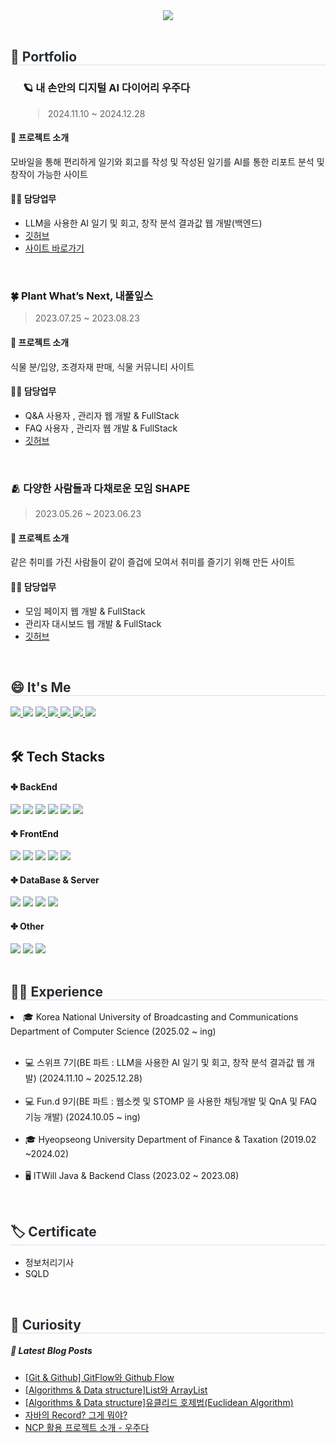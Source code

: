 <div align= "center">
    <img src="https://capsule-render.vercel.app/api?type=waving&color=auto&height=180&text=%20Hi%20I'm%20Bae%20sun%20young&animation=fadeIn&fontColor=ffffff&fontSize=60" />
    </div>
<br>
<div>
    <h2 style="border-bottom: 1px solid #d8dee4; color: #282d33;">🚀 Portfolio</h2>
</div>
 <div style="padding-left: 20px;">
    <h3>🪐 내 손안의 디지털 AI 다이어리 우주다</h3>
    <blockquote style="margin-bottom: 10px;">2024.11.10 ~ 2024.12.28</blockquote>
</div>

<div>
    <h4>🔎 프로젝트 소개</h4>
      <p>모바일을 통해 편리하게 일기와 회고를 작성 및 작성된 일기를 AI를 통한 리포트 분석 및 창작이 가능한 사이트</p>
</div>

<div>
  <h4>👩‍💻 담당업무</h4>
  <ul>
    <li>LLM을 사용한 AI 일기 및 회고, 창작 분석 결과값 웹 개발(백엔드)</li>
    <li><a href="https://github.com/woozuda" target="_blank">깃허브</a></li>
    <li><a href="https://woozuda.swygbro.com/" target="_blank">사이트 바로가기</a></li>
  </ul>
</div>

<br>

 <div>
  <h3>🍀 Plant What’s Next, 내풀잎스</h3>
  <blockquote>2023.07.25 ~ 2023.08.23</blockquote>
</div>

<div>
  <h4>🔎 프로젝트 소개</h4>  
  <p>식물 분/입양, 조경자재 판매, 식물 커뮤니티 사이트</p>
</div>

<div>
  <h4>👩‍💻 담당업무</h4>
  <ul>
    <li>Q&A 사용자 , 관리자 웹 개발 & FullStack</li>
    <li>FAQ 사용자 , 관리자 웹 개발 & FullStack</li>
    <li><a href="https://github.com/ITWILL-MYLEAVES/Myleaves" target="_blank">깃허브</a></li>
  </ul>
</div>
         
<br>
<div>
  <h3>🫂 다양한 사람들과 다채로운 모임 SHAPE</h3>
  <blockquote>2023.05.26 ~ 2023.06.23</blockquote>
</div>

<div>
  <h4>🔎 프로젝트 소개</h4>  
  <p>같은 취미를 가진 사람들이 같이 즐겁에 모여서 취미를 즐기기 위해 만든 사이트</p>
</div>

<div>
  <h4>👩‍💻 담당업무</h4>
  <ul>
    <li>모임 페이지 웹 개발 & FullStack</li>
    <li>관리자 대시보드 웹 개발 & FullStack</li>
    <li><a href="https://github.com/ITWILL-SHAPE/Shape" target="_blank">깃허브</a></li>
  </ul>
</div>

<br>

 <div style="text-align: left;">
    <h2 style="border-bottom: 1px solid #d8dee4; color: #282d33;">😄 It's Me </h2>
    <div style="text-align: left;">
         <a href="https://solved.ac/baesaa0304">
      <img src="http://mazassumnida.wtf/api/mini/generate_badge?boj=baesaa0304" style="display: inline-block;"/>
    </a>
        <a href="https://hits.seeyoufarm.com"><img src="https://hits.seeyoufarm.com/api/count/incr/badge.svg?url=https%3A%2F%2Fgithub.com%2Fbaesaa0304&count_bg=%23555555&title_bg=%23555555&icon=github.svg&icon_color=%23E7E7E7&title=Git&edge_flat=true"/></a>
        <a href="https://www.instagram.com/dev_pear/?hl=ko"> <img src="https://img.shields.io/badge/Instagram-E4405F?style=flat-square&logo=Instagram&logoColor=white&link="> </a>
         <a href="https://baesaa0304.tistory.com/"> <img src="https://img.shields.io/badge/Tistory-D52B1E?style=flat-square&logo=Tistory&logoColor=white&link="> </a>
         <a href="https://velog.io/@baesunyoung34/posts"> <img src="https://img.shields.io/badge/Velog-20C997?style=flat-square&logo=Velog&logoColor=white&link="> </a>
         <a href="https://rhetorical-carbon-428.notion.site/c340f3227161451391ac897e8db39e3f?pvs=4"> <img src="https://img.shields.io/badge/Notion-000000?style=flat-square&logo=Notion&logoColor=white&link="> </a>
        <a href="mailto:baesaa0304@naver.com" target="_blank">
<img src="https://img.shields.io/badge/Nmail-03C75A.svg?style=flat-square&logo=naver&logoColor=white"/></a>
    </div>
    </div>
    </br>
    <div style="text-align: left;">
    <h2> 🛠️ Tech Stacks </h2>
    <div style="margin: ; text-align: left;" "text-align: left;">
      <h4>✤ BackEnd</h4>
         <img src="https://img.shields.io/badge/Java-007396?style=flat-square&logo=Java&logoColor=white">
         <img src="https://img.shields.io/badge/Python-3776AB?style=flat-square&logo=Python&logoColor=white">
          <img src="https://img.shields.io/badge/Spring-6DB33F?style=flat-square&logo=Spring&logoColor=white">
          <img src="https://img.shields.io/badge/Spring Boot-6DB33F?style=flat-square&logo=Spring Boot&logoColor=white">
         <img src="https://img.shields.io/badge/JPA-139BB4?style=flat-square&logo=JPA&logoColor=white">
         <img src="https://img.shields.io/badge/Mybatis-D8352A?style=flat-square&logo=Mybatis&logoColor=white">
      <h4>✤ FrontEnd</h4>
          <img src="https://img.shields.io/badge/HTML5-E34F26?style=flat-square&logo=HTML5&logoColor=white">
          <img src="https://img.shields.io/badge/CSS3-1572B6?style=flat-square&logo=CSS3&logoColor=white">
          <img src="https://img.shields.io/badge/Javascript-F7DF1E?style=flat-square&logo=Javascript&logoColor=white">
          <img src="https://img.shields.io/badge/jQuery-0769AD?style=flat-square&logo=jQuery&logoColor=white">
        <img src="https://img.shields.io/badge/thymeleaf-005F0F?style=flat-square&logo=thymeleaf&logoColor=white">
      <h4>✤ DataBase & Server</h4>
          <img src="https://img.shields.io/badge/Oracle-F80000?style=flat-square&logo=Oracle&logoColor=white">
          <img src="https://img.shields.io/badge/MySQL-4479A1?style=flat-square&logo=MySQL&logoColor=white">
        <img src="https://img.shields.io/badge/mariadb-003545?style=flat-square&logo=mariadb&logoColor=white">
        <img src="https://img.shields.io/badge/amazonwebservices-232F3E?style=flat-square&logo=amazonwebservices&logoColor=white">
      <h4>✤ Other</h4>
          <img src="https://img.shields.io/badge/Notion-000000?style=flat-square&logo=Notion&logoColor=white">
         <img src="https://img.shields.io/badge/Git-F05032?style=flat-square&logo=Git&logoColor=white">
         <img src="https://img.shields.io/badge/github-181717?style=flat-square&logo=github&logoColor=white">
          <br/>
          </div>
    </div>
     </br>
    <div style="text-align: left;"> 
    <h2 style="border-bottom: 1px solid #d8dee4; color: #282d33;">👩‍💻 Experience </h2> 
    <li>🎓 Korea National University of Broadcasting and Communications Department of Computer Science (2025.02 ~ ing)</li>
    <br>
    <ul>
    <li>💻 스위프 7기(BE 파트 : LLM을 사용한 AI 일기 및 회고, 창작 분석 결과값 웹 개발) (2024.11.10 ~ 2025.12.28)</li>
    <br> <!-- 줄 바꿈 -->
    <li>💻 Fun.d 9기(BE 파트 : 웹소켓 및 STOMP 을 사용한 채팅개발 및 QnA 및 FAQ 기능 개발) (2024.10.05 ~ ing)</li>
    <br>    
    <li>🎓 Hyeopseong University Department of Finance & Taxation (2019.02 ~2024.02)</li><br>
    <li>🖥️ ITWill Java & Backend Class (2023.02 ~ 2023.08)</li>
</ul>
    </br>
    <div>
        <h2 style="border-bottom: 1px solid #d8dee4; color: #282d33;">🏷️ Certificate</h2>
        <ul>
            <li>정보처리기사</li>
            <li>SQLD</li>
        </ul>
    </div>
    </br>
    



  <h2 style="border-bottom: 1px solid #d8dee4; color: #282d33;"> 🤔 Curiosity</h2> 



##### 📝 Latest Blog Posts

- [[Git &amp; Github] GitFlow와 Github Flow](https://baesaa0304.tistory.com/entry/GitFlow-VS-Github-Flow)
- [[Algorithms &amp; Data structure]List와 ArrayList](https://baesaa0304.tistory.com/entry/List%EC%99%80-ArrayList)
- [[Algorithms &amp; Data structure]﻿유클리드 호제법(Euclidean Algorithm)](https://baesaa0304.tistory.com/entry/%EC%9C%A0%ED%81%B4%EB%A6%AC%EB%93%9C-%ED%98%B8%EC%A0%9C%EB%B2%95Euclidean-Algorithm)
- [자바의 Record? 그게 뭐야?](https://baesaa0304.tistory.com/entry/%EC%9E%90%EB%B0%94%EC%9D%98-Record-%EA%B7%B8%EA%B2%8C-%EB%AD%90%EC%95%BC)
- [NCP 활용 프로젝트 소개 - 우주다](https://baesaa0304.tistory.com/entry/NCP-%ED%99%9C%EC%9A%A9-%ED%94%84%EB%A1%9C%EC%A0%9D%ED%8A%B8-%EC%86%8C%EA%B0%9C-%EC%9A%B0%EC%A3%BC%EB%8B%A4)


